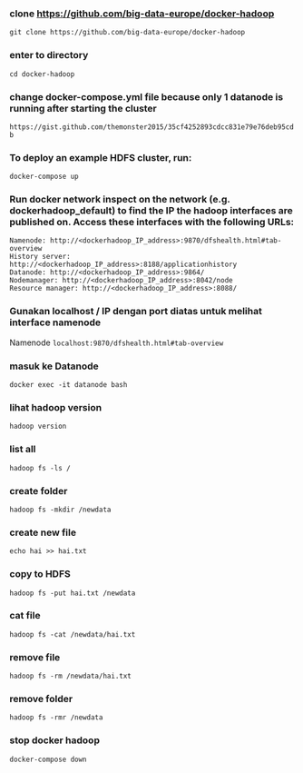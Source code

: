 ### clone https://github.com/big-data-europe/docker-hadoop
```git clone https://github.com/big-data-europe/docker-hadoop```

### enter to directory
```cd docker-hadoop```

### change docker-compose.yml file because only 1 datanode is running after starting the cluster
```https://gist.github.com/themonster2015/35cf4252893cdcc831e79e76deb95cdb```

### To deploy an example HDFS cluster, run:
```docker-compose up```

### Run docker network inspect on the network (e.g. dockerhadoop_default) to find the IP the hadoop interfaces are published on. Access these interfaces with the following URLs:
```
Namenode: http://<dockerhadoop_IP_address>:9870/dfshealth.html#tab-overview
History server: http://<dockerhadoop_IP_address>:8188/applicationhistory
Datanode: http://<dockerhadoop_IP_address>:9864/
Nodemanager: http://<dockerhadoop_IP_address>:8042/node
Resource manager: http://<dockerhadoop_IP_address>:8088/
```

### Gunakan localhost / IP  dengan port diatas untuk melihat interface namenode
Namenode ```localhost:9870/dfshealth.html#tab-overview```

### masuk ke Datanode
```docker exec -it datanode bash```

### lihat hadoop version
```hadoop version```

### list all 
```hadoop fs -ls /```

### create folder
```hadoop fs -mkdir /newdata```

### create new file
```echo hai >> hai.txt```

### copy to HDFS
```hadoop fs -put hai.txt /newdata```

### cat file
```hadoop fs -cat /newdata/hai.txt```

### remove file
```hadoop fs -rm /newdata/hai.txt```

### remove folder
```hadoop fs -rmr /newdata```


### stop docker hadoop
```docker-compose down```
